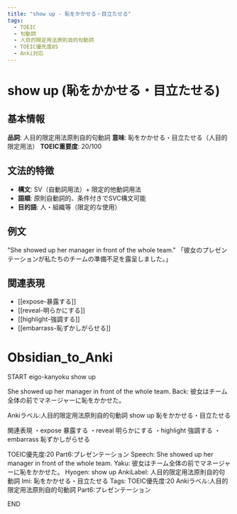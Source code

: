 ```yaml
---
title: "show up - 恥をかかせる・目立たせる"
tags:
  - TOEIC
  - 句動詞
  - 人目的限定用法原則自的句動詞
  - TOEIC優先度85
  - Anki対応
---
```


# show up (恥をかかせる・目立たせる)

## 基本情報
**品詞**: 人目的限定用法原則自的句動詞
**意味**: 恥をかかせる・目立たせる（人目的限定用法）
**TOEIC重要度**: 20/100

## 文法的特徴
- **構文**: SV（自動詞用法）+ 限定的他動詞用法
- **語順**: 原則自動詞的、条件付きでSVC構文可能
- **目的語**: 人・組織等（限定的な使用）

## 例文
"She showed up her manager in front of the whole team."
「彼女のプレゼンテーションが私たちのチームの準備不足を露呈しました。」

## 関連表現
- [[expose-暴露する]]
- [[reveal-明らかにする]]
- [[highlight-強調する]]
- [[embarrass-恥ずかしがらせる]]

# Obsidian_to_Anki
START
eigo-kanyoku
show up

She showed up her manager in front of the whole team.
Back: 
彼女はチーム全体の前でマネージャーに恥をかかせた。

Ankiラベル:人目的限定用法原則自的句動詞
show up
恥をかかせる・目立たせる

関連表現
・expose 暴露する
・reveal 明らかにする
・highlight 強調する
・embarrass 恥ずかしがらせる

TOEIC優先度:20
Part6:プレゼンテーション
Speech: She showed up her manager in front of the whole team.
Yaku: 彼女はチーム全体の前でマネージャーに恥をかかせた。
Hyogen: show up
AnkiLabel: 人目的限定用法原則自的句動詞
Imi: 恥をかかせる・目立たせる
Tags: TOEIC優先度:20 Ankiラベル:人目的限定用法原則自的句動詞 Part6:プレゼンテーション
<!--ID: 1753030707944-->
END 